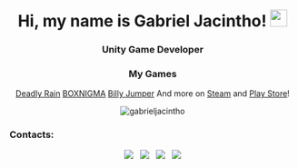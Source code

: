 <h1 align="center">Hi, my name is Gabriel Jacintho! <img src="https://raw.githubusercontent.com/kaueMarques/kaueMarques/master/hi.gif" width="30px"></h1>
<h3 align="center">Unity Game Developer</h3>

<h3 align="center">My Games</h3>
<div align="center">
  <a href="https://deadlyraingame.com" target="_blank">Deadly Rain</a>
  <a href="https://store.steampowered.com/app/1818250/BOXNIGMA/" target="_blank">BOXNIGMA</a>
  <a href="https://play.google.com/store/apps/details?id=com.bertasso.bily" target="_blank">Billy Jumper</a>
  And more on <a href="https://store.steampowered.com/publisher/gabrieljacintho" target="_blank">Steam</a> and <a href="https://play.google.com/store/apps/dev?id=8289050607186412422" target="_blank">Play Store</a>!
</div>

<p align="center">
  <img src="https://github-readme-stats.vercel.app/api?username=gabrieljacintho&show_icons=true" alt="gabrieljacintho"/>
</p>

### Contacts:

<div align="center">
  <a href="https://www.youtube.com/c/FireRingStudio?sub_confirmation=1" target="_blank"><img src="https://img.shields.io/badge/YouTube-FF0000?style=for-the-badge&logo=youtube&logoColor=white" target="_blank"></a> &nbsp
  <a href="https://www.instagram.com/gabriel.jacintho/" target="_blank"><img src="https://img.shields.io/badge/-Instagram-%23E4405F?style=for-the-badge&logo=instagram&logoColor=white" target="_blank"></a> &nbsp
  <a href = "mailto:gabrieljacintho868@gmail.com"><img src="https://img.shields.io/badge/Gmail-D14836?style=for-the-badge&logo=gmail&logoColor=white" target="_blank"></a> &nbsp
  <a href="https://www.linkedin.com/in/gabrielbertasso/" target="_blank"><img src="https://img.shields.io/badge/-LinkedIn-%230077B5?style=for-the-badge&logo=linkedin&logoColor=white" target="_blank"></a>
</div>
